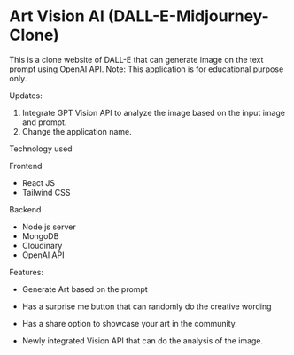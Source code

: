 # Art Vision AI (DALL-E-Midjourney-Clone)

This is a clone website of DALL-E that can generate image on the text prompt using OpenAI API.
Note: This application is for educational purpose only.

Updates:

1. Integrate GPT Vision API to analyze the image based on the input image and prompt.
2. Change the application name.

Technology used

Frontend

- React JS
- Tailwind CSS

Backend

- Node js server
- MongoDB
- Cloudinary
- OpenAI API

Features:

- Generate Art based on the prompt

- Has a surprise me button that can randomly do the creative wording

- Has a share option to showcase your art in the community.

- Newly integrated Vision API that can do the analysis of the image.
